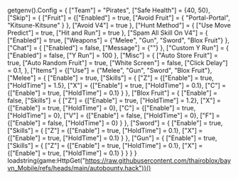 getgenv().Config = {
["Team"] = "Pirates",
["Safe Health"] = {40, 50},
["Skip"] = {
["Fruit"] = {["Enabled"] = true,
["Avoid Fruit"] = {
"Portal-Portal",
"Kitsune-Kitsune"
}
},
["Avoid V4"] = true
},
["Hunt Method"] = {
["Use Move Predict"] = true,
["Hit and Run"] = true
},
["Spam All Skill On V4"] = {
["Enabled"] = true,
["Weapons"] = {"Melee", "Gun", "Sword", "Blox Fruit"}
},
["Chat"] = {
["Enabled"] = false,
["Message"] = {""}
},
["Custom Y Run"] = {
["Enabled"] = false,
["Y Run"] = 100
},
["Misc"] = {
["Auto Store Fruit"] = true,
["Auto Random Fruit"] = true,
["White Screen"] = false,
["Click Delay"] = 0.1,
},
["Items"] = {["Use"] = {"Melee", "Gun", "Sword", "Blox Fruit"},
["Melee"] = {
["Enable"] = true,
["Skills"] = {
["Z"] = {["Enable"] = true, ["HoldTime"] = 1.5},
["X"] = {["Enable"] = true, ["HoldTime"] = 0.1},
["C"] = {["Enable"] = true, ["HoldTime"] = 0.1}
}
},
["Blox Fruit"] = {
["Enable"] = false,
["Skills"] = {
["Z"] = {["Enable"] = true, ["HoldTime"] = 1.2},
["X"] = {["Enable"] = true, ["HoldTime"] = 0},
["C"] = {["Enable"] = true, ["HoldTime"] = 0},
["V"] = {["Enable"] = false, ["HoldTime"] = 0},
["F"] = {["Enable"] = false, ["HoldTime"] = 0}
}
},
["Sword"] = {
["Enable"] = true,
["Skills"] = {
["Z"] = {["Enable"] = true, ["HoldTime"] = 0.1},
["X"] = {["Enable"] = true, ["HoldTime"] = 0.1}
}
},
["Gun"] = {
["Enable"] = true,
["Skills"] = {
["Z"] = {["Enable"] = true, ["HoldTime"] = 0.1},
["X"] = {["Enable"] = true, ["HoldTime"] = 0.1}
}
}
}
}
loadstring(game:HttpGet("https://raw.githubusercontent.com/thairoblox/bayvn_Mobile/refs/heads/main/autobounty.hack"))()
